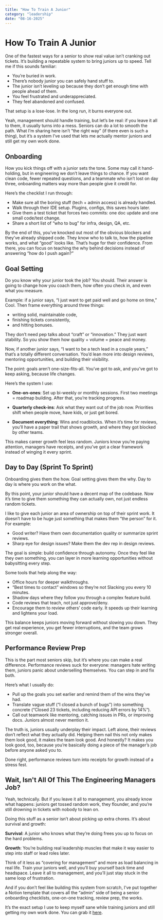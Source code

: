 ```yaml
---
title: "How To Train A Junior"
category: "leadership"
date: "08-16-2025"
---
```


# How To Train A Junior

One of the fastest ways for a senior to show real value isn’t cranking out tickets. It’s building a repeatable system to bring juniors up to speed. Tell me if this sounds familiar:

- You’re buried in work.
- There’s nobody junior you can safely hand stuff to.
- The junior isn’t leveling up because they don’t get enough time with people ahead of them.
- You feel frustrated and underappreciated.
- They feel abandoned and confused.

That setup is a lose-lose. In the long run, it burns everyone out.

Yeah, management should handle training, but let’s be real: if you leave it all to them, it usually turns into a mess. Seniors can do a lot to smooth the path. What I’m sharing here isn’t “the right way” (if there even is such a thing), but it’s a system I’ve used that lets me actually mentor juniors and still get my own work done.

## Onboarding

How you kick things off with a junior sets the tone. Some may call it hand-holding, but in engineering we don’t leave things to chance. If you want clean code, fewer repeated questions, and a teammate who isn’t lost on day three, onboarding matters way more than people give it credit for.

Here’s the checklist I run through:

- Make sure all the boring stuff (tech + admin access) is already handled.
- Walk through their IDE setup. Plugins, configs, this saves hours later.
- Give them a test ticket that forces two commits: one doc update and one small code/test change.
- Share a short list of “who to bug” for infra, design, QA, etc.

By the end of this, you’ve knocked out most of the obvious blockers and they’ve already shipped code. They know who to talk to, how the pipeline works, and what “good” looks like. That’s huge for their confidence. From there, you can focus on teaching the why behind decisions instead of answering “how do I push again?”

## Goal Setting

Do you know why your junior took the job? You should. Their answer is going to change how you coach them, how often you check in, and even what you measure.

Example: if a junior says, “I just want to get paid well and go home on time,” Cool. Then frame everything around three things:

- writing solid, maintainable code,
- finishing tickets consistently,
- and hitting bonuses.

They don’t need pep talks about “craft” or “innovation.” They just want stability. So you show them how quality + volume = peace and money.

Now, if another junior says, “I want to be a tech lead in a couple years,” that’s a totally different conversation. You’d lean more into design reviews, mentoring opportunities, and building their visibility.

The point: goals aren’t one-size-fits-all. You’ve got to ask, and you’ve got to keep asking, because life changes.

Here’s the system I use:

- **One-on-ones**: Set up bi-weekly or monthly sessions. First two meetings = roadmap building. After that, you’re tracking progress.

- **Quarterly check-ins**: Ask what they want out of the job now. Priorities shift when people move, have kids, or just get bored.

- **Document everything**: Wins and roadblocks. When it’s time for reviews, you’ll have a paper trail that shows growth, and where they got blocked by other teams.

This makes career growth feel less random. Juniors know you’re paying attention, managers have receipts, and you’ve got a clear framework instead of winging it every sprint.

## Day to Day (Sprint To Sprint)

Onboarding gives them the how. Goal setting gives them the why. Day to day is where you work on the what.

By this point, your junior should have a decent map of the codebase. Now it’s time to give them something they can actually own, not just endless random tickets.

I like to give each junior an area of ownership on top of their sprint work. It doesn’t have to be huge just something that makes them “the person” for it. For example:

- Good writer? Have them own documentation quality or summarize sprint reviews.
- Sharp eye for design issues? Make them the dev rep in design reviews.

The goal is simple: build confidence through autonomy. Once they feel like they own something, you can layer in more learning opportunities without babysitting every step.

Some tools that help along the way:

- Office hours for deeper walkthroughs.
- “Best times to contact” windows so they’re not Slacking you every 10 minutes.
- Shadow days where they follow you through a complex feature build.
- Code reviews that teach, not just approve/deny.
- Encourage them to review others’ code early. It speeds up their learning and lightens your load.

This balance keeps juniors moving forward without slowing you down. They get real experience, you get fewer interruptions, and the team grows stronger overall.

## Performance Review Prep

This is the part most seniors skip, but it’s where you can make a real difference. Performance reviews suck for everyone: managers hate writing them, juniors panic about underselling themselves. You can step in and fix both.

Here’s what I usually do:

- Pull up the goals you set earlier and remind them of the wins they’ve had.
- Translate vague stuff (“I closed a bunch of bugs”) into something concrete (“Closed 23 tickets, including reducing API errors by 14%”).
- Call out teamwork like mentoring, catching issues in PRs, or improving docs. Juniors almost never mention it.

The truth is, juniors usually underplay their impact. Left alone, their reviews don’t reflect what they actually did. Helping them nail this not only makes them look good, it makes the team look good. And honestly? It makes you look good, too, because you’re basically doing a piece of the manager’s job before anyone asked you to.

Done right, performance reviews turn into receipts for growth instead of a stress fest.

## Wait, Isn't All Of This The Engineering Managers Job?

Yeah, technically. But if you leave it all to management, you already know what happens: juniors get tossed random work, they flounder, and you’re still drowning in tickets with nobody to lean on.

Doing this stuff as a senior isn’t about picking up extra chores. It’s about survival and growth:

**Survival**: A junior who knows what they’re doing frees you up to focus on the hard problems.

**Growth**: You’re building real leadership muscles that make it way easier to step into staff or lead roles later.

Think of it less as “covering for management” and more as load balancing in real life. Train your juniors well, and you’ll buy yourself back time and headspace. Leave it all to management, and you’ll just stay stuck in the same loop of frustration.

And if you don’t feel like building this system from scratch, I’ve put together a Notion template that covers all the “admin” side of being a senior onboarding checklists, one-on-one tracking, review prep, the works.

It’s the exact setup I use to keep myself sane while training juniors and still getting my own work done. You can grab it [here](https://breepayton.dev/store).
